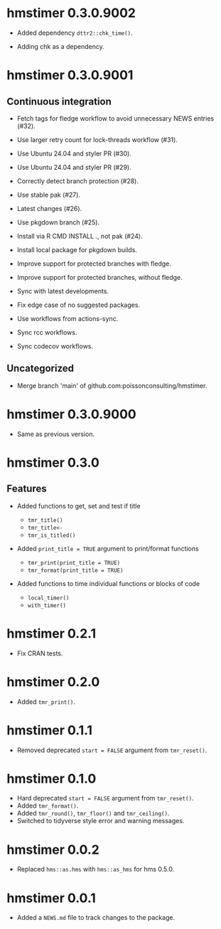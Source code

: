 <!-- NEWS.md is maintained by https://fledge.cynkra.com, contributors should not edit this file -->

# hmstimer 0.3.0.9002

- Added dependency `dttr2::chk_time()`.

- Adding chk as a dependency.


# hmstimer 0.3.0.9001

## Continuous integration

- Fetch tags for fledge workflow to avoid unnecessary NEWS entries (#32).

- Use larger retry count for lock-threads workflow (#31).

- Use Ubuntu 24.04 and styler PR (#30).

- Use Ubuntu 24.04 and styler PR (#29).

- Correctly detect branch protection (#28).

- Use stable pak (#27).

- Latest changes (#26).

- Use pkgdown branch (#25).

- Install via R CMD INSTALL ., not pak (#24).

- Install local package for pkgdown builds.

- Improve support for protected branches with fledge.

- Improve support for protected branches, without fledge.

- Sync with latest developments.

- Fix edge case of no suggested packages.

- Use workflows from actions-sync.

- Sync rcc workflows.

- Sync codecov workflows.

## Uncategorized

- Merge branch 'main' of github.com:poissonconsulting/hmstimer.


# hmstimer 0.3.0.9000

- Same as previous version.


# hmstimer 0.3.0

## Features

- Added functions to get, set and test if title
  - `tmr_title()`
  - `tmr_title<-`
  - `tmr_is_titled()`
  
- Added `print_title = TRUE` argument to print/format functions
  - `tmr_print(print_title = TRUE)`
  - `tmr_format(print_title = TRUE)`
  
- Added functions to time individual functions or blocks of code
  - `local_timer()`
  - `with_timer()`
  

# hmstimer 0.2.1

- Fix CRAN tests.


# hmstimer 0.2.0

- Added `tmr_print()`.


# hmstimer 0.1.1

- Removed deprecated `start = FALSE` argument from `tmr_reset()`.

# hmstimer 0.1.0

- Hard deprecated `start = FALSE` argument from `tmr_reset()`.
- Added `tmr_format()`.
- Added `tmr_round()`, `tmr_floor()` and `tmr_ceiling()`.
- Switched to tidyverse style error and warning messages.

# hmstimer 0.0.2

- Replaced `hms::as.hms` with `hms::as_hms` for hms 0.5.0.

# hmstimer 0.0.1

- Added a `NEWS.md` file to track changes to the package.
